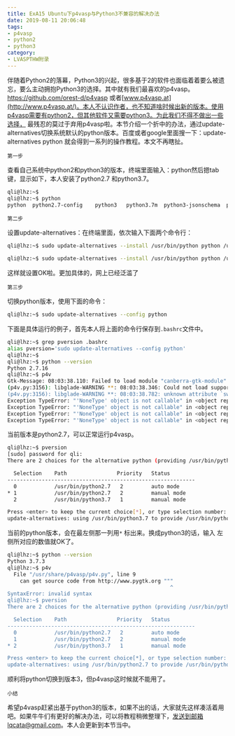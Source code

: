 ```yaml
---
title: ExA15 Ubuntu下p4vasp与Python3不兼容的解决办法
date: 2019-08-11 20:06:48
tags: 
- p4vasp
- python2
- python3
category:
- LVASPTHW附录
---
```




伴随着Python2的落幕，Python3的兴起，很多基于2的软件也面临着着要么被遗忘，要么主动拥抱Python3的选择。其中就有我们最喜欢的p4vasp。https://github.com/orest-d/p4vasp 或者[www.p4vasp.at](http://www.p4vasp.at/)。本人不认识作者，也不知道啥时候出新的版本。使用p4vasp需要有python2，但其他软件又需要python3。为此我们不得不做出一些选择， 最残忍的莫过于弃用p4vasp啦。本节介绍一个折中的办法，通过update-alternatives切换系统默认的python版本。百度或者google里面搜一下：update-alternatives python 就会得到一系列的操作教程。本文不再瞎扯。

`第一步` 

查看自己系统中python2和python3的版本，终端里面输入：python然后摁tab键，显示如下，本人安装了python2.7 和python3.7。

```bash
qli@lhz:~$ 
qli@lhz:~$ python
python  python2.7-config    python3   python3.7m  python3-jsonschema  python3-pbr  pythontex python2   python2-config  python3.7 python3.7m-config   python3m  python3-unit2  pythontex3 python2.7   python2-jsonschema  python3.7-config    python3-config python3m-config  python-config    
```



`第二步`

设置update-alternatives：在终端里面，依次输入下面两个命令行：

```bash
qli@lhz:~$ sudo update-alternatives --install /usr/bin/python python /usr/bin/python2.7 1
```

```bash
qli@lhz:~$ sudo update-alternatives --install /usr/bin/python python /usr/bin/python3.7 2
```

这样就设置OK啦。更加具体的，网上已经泛滥了

`第三步`

 切换python版本，使用下面的命令：

```bash
qli@lhz:~$ sudo update-alternatives --config python
```

下面是具体运行的例子，首先本人将上面的命令行保存到`.bashrc`文件中。

```bash
qli@lhz:~$ grep pversion .bashrc
alias pversion='sudo update-alternatives --config python'
qli@lhz:~$ 
qli@lhz:~$ python --version 
Python 2.7.16
qli@lhz:~$ p4v 
Gtk-Message: 08:03:38.110: Failed to load module "canberra-gtk-module"
(p4v.py:3156): libglade-WARNING **: 08:03:38.346: Could not load support for `gnome': libgnome.so: cannot open shared object file: No such file or directory
(p4v.py:3156): libglade-WARNING **: 08:03:38.782: unknown attribute `swapped' for <signal>.
Exception TypeError: "'NoneType' object is not callable" in <object repr() failed> ignored
Exception TypeError: "'NoneType' object is not callable" in <object repr() failed> ignored
Exception TypeError: "'NoneType' object is not callable" in <object repr() failed> ignored
Exception TypeError: "'NoneType' object is not callable" in <object repr() failed> ignored
```

当前版本是python2.7，可以正常运行p4vasp。

```bash
qli@lhz:~$ pversion 
[sudo] password for qli: 
There are 2 choices for the alternative python (providing /usr/bin/python).

  Selection    Path                Priority   Status
------------------------------------------------------------
  0            /usr/bin/python2.7   2         auto mode
* 1            /usr/bin/python2.7   2         manual mode
  2            /usr/bin/python3.7   1         manual mode

Press <enter> to keep the current choice[*], or type selection number: 2
update-alternatives: using /usr/bin/python3.7 to provide /usr/bin/python (python) in manual mode

```

当前的python版本，会在最左侧那一列用`*` 标出来。换成python3的话，输入 左侧所对应的数值就OK了。

```bash
qli@lhz:~$ python --version 
Python 3.7.3
qli@lhz:~$ p4v 
  File "/usr/share/p4vasp/p4v.py", line 9
    can get source code from http://www.pygtk.org """
                                                    ^
SyntaxError: invalid syntax
qli@lhz:~$ pversion 
There are 2 choices for the alternative python (providing /usr/bin/python).

  Selection    Path                Priority   Status
------------------------------------------------------------
  0            /usr/bin/python2.7   2         auto mode
  1            /usr/bin/python2.7   2         manual mode
* 2            /usr/bin/python3.7   1         manual mode

Press <enter> to keep the current choice[*], or type selection number: 1
update-alternatives: using /usr/bin/python2.7 to provide /usr/bin/python (python) in manual mode
```

顺利将python切换到版本3，但p4vasp这时候就不能用了。



`小结`

希望p4vasp赶紧出基于python3的版本，如果不出的话，大家就先这样凑活着用吧。如果牛牛们有更好的解决办法，可以将教程稍微整理下，发送到邮箱lqcata@gmail.com。本人会更新到本节当中。